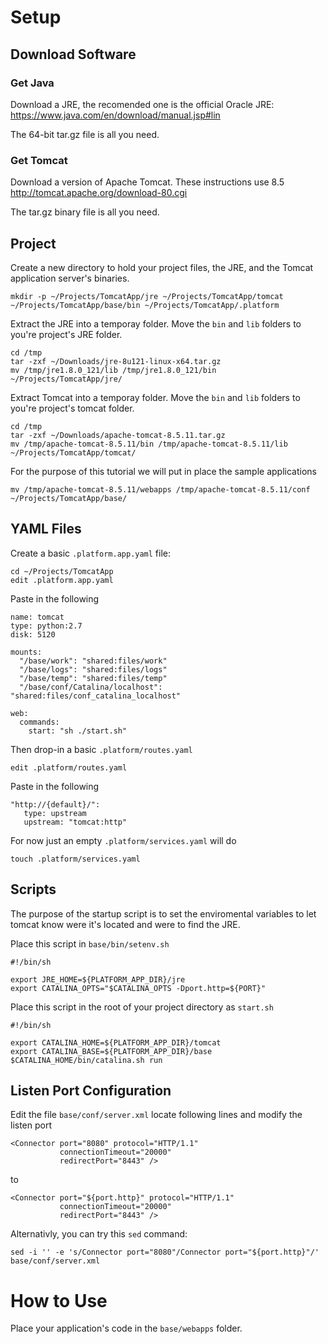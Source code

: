# Setup

## Download Software

### Get Java

Download a JRE, the recomended one is the official Oracle JRE:
https://www.java.com/en/download/manual.jsp#lin

The 64-bit tar.gz file is all you need.

### Get Tomcat

Download a version of Apache Tomcat.  These instructions use 8.5
http://tomcat.apache.org/download-80.cgi

The tar.gz binary file is all you need.

## Project

Create a new directory to hold your project files, the JRE, and the Tomcat application server's binaries.

```
mkdir -p ~/Projects/TomcatApp/jre ~/Projects/TomcatApp/tomcat ~/Projects/TomcatApp/base/bin ~/Projects/TomcatApp/.platform
```

Extract the JRE into a temporay folder.  Move the `bin` and `lib` folders to you're project's JRE folder.

```
cd /tmp
tar -zxf ~/Downloads/jre-8u121-linux-x64.tar.gz
mv /tmp/jre1.8.0_121/lib /tmp/jre1.8.0_121/bin ~/Projects/TomcatApp/jre/
```

Extract Tomcat into a temporay folder.  Move the `bin` and `lib` folders to you're project's tomcat folder.

```
cd /tmp
tar -zxf ~/Downloads/apache-tomcat-8.5.11.tar.gz 
mv /tmp/apache-tomcat-8.5.11/bin /tmp/apache-tomcat-8.5.11/lib ~/Projects/TomcatApp/tomcat/
```

For the purpose of this tutorial we will put in place the sample applications

```
mv /tmp/apache-tomcat-8.5.11/webapps /tmp/apache-tomcat-8.5.11/conf ~/Projects/TomcatApp/base/
```

## YAML Files

Create a basic `.platform.app.yaml` file:

```
cd ~/Projects/TomcatApp
edit .platform.app.yaml
```

Paste in the following


```
name: tomcat
type: python:2.7
disk: 5120

mounts:
  "/base/work": "shared:files/work"
  "/base/logs": "shared:files/logs"
  "/base/temp": "shared:files/temp"
  "/base/conf/Catalina/localhost": "shared:files/conf_catalina_localhost"

web:
  commands:
    start: "sh ./start.sh"
```

Then drop-in a basic `.platform/routes.yaml`

```
edit .platform/routes.yaml
```

Paste in the following

```
"http://{default}/":
   type: upstream
   upstream: "tomcat:http"
```

For now just an empty `.platform/services.yaml` will do
```
touch .platform/services.yaml
```

## Scripts

The purpose of the startup script is to set the enviromental variables to let tomcat know were it's located and were to find the JRE.  

Place this script in `base/bin/setenv.sh`

```
#!/bin/sh

export JRE_HOME=${PLATFORM_APP_DIR}/jre
export CATALINA_OPTS="$CATALINA_OPTS -Dport.http=${PORT}"
```

Place this script in the root of your project directory as `start.sh`

```
#!/bin/sh

export CATALINA_HOME=${PLATFORM_APP_DIR}/tomcat
export CATALINA_BASE=${PLATFORM_APP_DIR}/base
$CATALINA_HOME/bin/catalina.sh run
```

## Listen Port Configuration

Edit the file `base/conf/server.xml` locate following lines and modify the listen port

```
<Connector port="8080" protocol="HTTP/1.1"
           connectionTimeout="20000"
           redirectPort="8443" />
```

to

```
<Connector port="${port.http}" protocol="HTTP/1.1"
           connectionTimeout="20000"
           redirectPort="8443" />
```

Alternativly, you can try this `sed` command:

```
sed -i '' -e 's/Connector port="8080"/Connector port="${port.http}"/' base/conf/server.xml
```

# How to Use

Place your application's code in the `base/webapps` folder.
